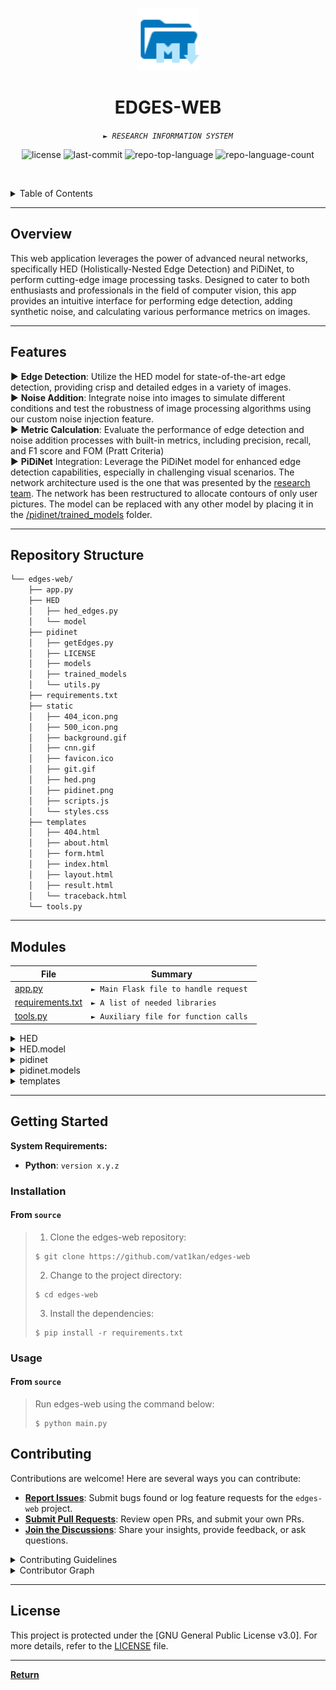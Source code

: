 <p align="center">
  <img src="https://raw.githubusercontent.com/PKief/vscode-material-icon-theme/ec559a9f6bfd399b82bb44393651661b08aaf7ba/icons/folder-markdown-open.svg" width="100" alt="project-logo">
</p>
<p align="center">
    <h1 align="center">EDGES-WEB</h1>
</p>
<p align="center">
    <em><code>► RESEARCH INFORMATION SYSTEM</code></em>
</p>
<p align="center">
	<img src="https://img.shields.io/github/license/vat1kan/edges-web?style=default&logo=opensourceinitiative&logoColor=white&color=0080ff" alt="license">
	<img src="https://img.shields.io/github/last-commit/vat1kan/edges-web?style=default&logo=git&logoColor=white&color=0080ff" alt="last-commit">
	<img src="https://img.shields.io/github/languages/top/vat1kan/edges-web?style=default&color=0080ff" alt="repo-top-language">
	<img src="https://img.shields.io/github/languages/count/vat1kan/edges-web?style=default&color=0080ff" alt="repo-language-count">
<p>
<p align="center">
	<!-- default option, no dependency badges. -->
</p>

<br><!-- TABLE OF CONTENTS -->
<details>
  <summary>Table of Contents</summary><br>

- [ Overview](#-overview)
- [ Features](#-features)
- [ Repository Structure](#-repository-structure)
- [ Modules](#-modules)
- [ Getting Started](#-getting-started)
  - [ Installation](#-installation)
  - [ Usage](#-usage)
  - [ Tests](#-tests)
- [ Project Roadmap](#-project-roadmap)
- [ Contributing](#-contributing)
- [ License](#-license)
- [ Acknowledgments](#-acknowledgments)
</details>
<hr>

##  Overview

This web application leverages the power of advanced neural networks, specifically HED (Holistically-Nested Edge Detection) and PiDiNet, to perform cutting-edge image processing tasks. Designed to cater to both enthusiasts and professionals in the field of computer vision, this app provides an intuitive interface for performing edge detection, adding synthetic noise, and calculating various performance metrics on images.

---

##  Features

► <b>Edge Detection</b>: Utilize the HED model for state-of-the-art edge detection, providing crisp and detailed edges in a variety of images.<br>
► <b>Noise Addition</b>: Integrate noise into images to simulate different conditions and test the robustness of image processing algorithms using our custom noise injection feature.<br>
► <b>Metric Calculation</b>: Evaluate the performance of edge detection and noise addition processes with built-in metrics, including precision, recall, and F1 score and FOM (Pratt Criteria)<br>
► <b>PiDiNet</b> Integration: Leverage the PiDiNet model for enhanced edge detection capabilities, especially in challenging visual scenarios. The network architecture used is the one that was presented by the [research team](https://github.com/hellozhuo/pidinet). The network has been restructured to allocate contours of only user pictures. The model can be replaced with any other model by placing it in the [/pidinet/trained_models](https://github.com/vat1kan/edges-web/tree/main/pidinet/trained_models) folder.

---

##  Repository Structure

```sh
└── edges-web/
    ├── app.py
    ├── HED
    │   ├── hed_edges.py
    │   └── model
    ├── pidinet
    │   ├── getEdges.py
    │   ├── LICENSE
    │   ├── models
    │   ├── trained_models
    │   └── utils.py
    ├── requirements.txt
    ├── static
    │   ├── 404_icon.png
    │   ├── 500_icon.png
    │   ├── background.gif
    │   ├── cnn.gif
    │   ├── favicon.ico
    │   ├── git.gif
    │   ├── hed.png
    │   ├── pidinet.png
    │   ├── scripts.js
    │   └── styles.css
    ├── templates
    │   ├── 404.html
    │   ├── about.html
    │   ├── form.html
    │   ├── index.html
    │   ├── layout.html
    │   ├── result.html
    │   └── traceback.html
    └── tools.py
```

---

##  Modules

| File                                                                                  | Summary                         |
| ---                                                                                   | ---                             |
| [app.py](https://github.com/vat1kan/edges-web/blob/master/app.py)                     | <code>► Main Flask file to handle request</code> |
| [requirements.txt](https://github.com/vat1kan/edges-web/blob/master/requirements.txt) | <code>► A list of needed libraries</code> |
| [tools.py](https://github.com/vat1kan/edges-web/blob/master/tools.py)                 | <code>► Auxiliary file for function calls </code> |

</details>

<details closed><summary>HED</summary>

| File                                                                              | Summary                         |
| ---                                                                               | ---                             |
| [hed_edges.py](https://github.com/vat1kan/edges-web/blob/master/HED\hed_edges.py) | <code>► INSERT-TEXT-HERE</code> |

</details>

<details closed><summary>HED.model</summary>

| File                                                                                          | Summary                         |
| ---                                                                                           | ---                             |
| [deploy.prototxt](https://github.com/vat1kan/edges-web/blob/master/HED\model\deploy.prototxt) | <code>► INSERT-TEXT-HERE</code> |

</details>

<details closed><summary>pidinet</summary>

| File                                                                                | Summary                         |
| ---                                                                                 | ---                             |
| [getEdges.py](https://github.com/vat1kan/edges-web/blob/master/pidinet\getEdges.py) | <code>► INSERT-TEXT-HERE</code> |
| [utils.py](https://github.com/vat1kan/edges-web/blob/master/pidinet\utils.py)       | <code>► INSERT-TEXT-HERE</code> |

</details>

<details closed><summary>pidinet.models</summary>

| File                                                                                                     | Summary                         |
| ---                                                                                                      | ---                             |
| [config.py](https://github.com/vat1kan/edges-web/blob/master/pidinet\models\config.py)                   | <code>► INSERT-TEXT-HERE</code> |
| [convert_pidinet.py](https://github.com/vat1kan/edges-web/blob/master/pidinet\models\convert_pidinet.py) | <code>► INSERT-TEXT-HERE</code> |
| [ops.py](https://github.com/vat1kan/edges-web/blob/master/pidinet\models\ops.py)                         | <code>► INSERT-TEXT-HERE</code> |
| [pidinet.py](https://github.com/vat1kan/edges-web/blob/master/pidinet\models\pidinet.py)                 | <code>► INSERT-TEXT-HERE</code> |

</details>

<details closed><summary>templates</summary>

| File                                                                                        | Summary                         |
| ---                                                                                         | ---                             |
| [404.html](https://github.com/vat1kan/edges-web/blob/master/templates\404.html)             | <code>► INSERT-TEXT-HERE</code> |
| [about.html](https://github.com/vat1kan/edges-web/blob/master/templates\about.html)         | <code>► INSERT-TEXT-HERE</code> |
| [form.html](https://github.com/vat1kan/edges-web/blob/master/templates\form.html)           | <code>► INSERT-TEXT-HERE</code> |
| [index.html](https://github.com/vat1kan/edges-web/blob/master/templates\index.html)         | <code>► INSERT-TEXT-HERE</code> |
| [layout.html](https://github.com/vat1kan/edges-web/blob/master/templates\layout.html)       | <code>► INSERT-TEXT-HERE</code> |
| [result.html](https://github.com/vat1kan/edges-web/blob/master/templates\result.html)       | <code>► INSERT-TEXT-HERE</code> |
| [traceback.html](https://github.com/vat1kan/edges-web/blob/master/templates\traceback.html) | <code>► INSERT-TEXT-HERE</code> |

</details>

---

##  Getting Started

**System Requirements:**

* **Python**: `version x.y.z`

###  Installation

<h4>From <code>source</code></h4>

> 1. Clone the edges-web repository:
>
> ```console
> $ git clone https://github.com/vat1kan/edges-web
> ```
>
> 2. Change to the project directory:
> ```console
> $ cd edges-web
> ```
>
> 3. Install the dependencies:
> ```console
> $ pip install -r requirements.txt
> ```

###  Usage

<h4>From <code>source</code></h4>

> Run edges-web using the command below:
> ```console
> $ python main.py
> ```


##  Contributing

Contributions are welcome! Here are several ways you can contribute:

- **[Report Issues](https://github.com/vat1kan/edges-web/issues)**: Submit bugs found or log feature requests for the `edges-web` project.
- **[Submit Pull Requests](https://github.com/vat1kan/edges-web/blob/main/CONTRIBUTING.md)**: Review open PRs, and submit your own PRs.
- **[Join the Discussions](https://github.com/vat1kan/edges-web/discussions)**: Share your insights, provide feedback, or ask questions.

<details closed>
<summary>Contributing Guidelines</summary>

1. **Fork the Repository**: Start by forking the project repository to your github account.
2. **Clone Locally**: Clone the forked repository to your local machine using a git client.
   ```sh
   git clone https://github.com/vat1kan/edges-web
   ```
3. **Create a New Branch**: Always work on a new branch, giving it a descriptive name.
   ```sh
   git checkout -b new-feature-x
   ```
4. **Make Your Changes**: Develop and test your changes locally.
5. **Commit Your Changes**: Commit with a clear message describing your updates.
   ```sh
   git commit -m 'Implemented new feature x.'
   ```
6. **Push to github**: Push the changes to your forked repository.
   ```sh
   git push origin new-feature-x
   ```
7. **Submit a Pull Request**: Create a PR against the original project repository. Clearly describe the changes and their motivations.
8. **Review**: Once your PR is reviewed and approved, it will be merged into the main branch. Congratulations on your contribution!
</details>

<details closed>
<summary>Contributor Graph</summary>
<br>
<p align="center">
   <a href="https://github.com{/vat1kan/edges-web/}graphs/contributors">
      <img src="https://contrib.rocks/image?repo=vat1kan/edges-web">
   </a>
</p>
</details>

---

##  License

This project is protected under the [GNU General Public License v3.0]. For more details, refer to the [LICENSE](https://spdx.org/licenses/GPL-3.0-or-later.html) file.

---

[**Return**](#-overview)


